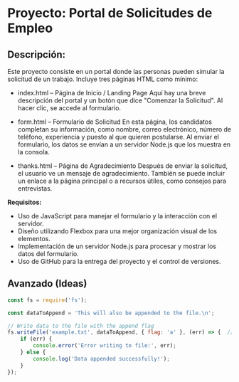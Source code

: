 # Proyecto: Portal de Solicitudes de Empleo
## Descripción:

Este proyecto consiste en un portal donde las personas pueden simular la solicitud de un trabajo. Incluye tres páginas HTML como mínimo:

- index.html – Página de Inicio / Landing Page
Aquí hay una breve descripción del portal y un botón que dice "Comenzar la Solicitud". Al hacer clic, se accede al formulario.

- form.html – Formulario de Solicitud
En esta página, los candidatos completan su información, como nombre, correo electrónico, número de teléfono, experiencia y puesto al que quieren postularse. Al enviar el formulario, los datos se envían a un servidor Node.js que los muestra en la consola.

- thanks.html – Página de Agradecimiento
Después de enviar la solicitud, el usuario ve un mensaje de agradecimiento. También se puede incluir un enlace a la página principal o a recursos útiles, como consejos para entrevistas.

**Requisitos:**
- Uso de JavaScript para manejar el formulario y la interacción con el servidor.
- Diseño utilizando Flexbox para una mejor organización visual de los elementos.
- Implementación de un servidor Node.js para procesar y mostrar los datos del formulario.
- Uso de GitHub para la entrega del proyecto y el control de versiones.



## Avanzado (Ideas)

```javascript
const fs = require('fs');

const dataToAppend = 'This will also be appended to the file.\n';

// Write data to the file with the append flag
fs.writeFile('example.txt', dataToAppend, { flag: 'a' }, (err) => {  //O fs.appendFile('example.txt', dataToAppend, (err) => {
    if (err) {
        console.error('Error writing to file:', err);
    } else {
        console.log('Data appended successfully!');
    }
});

```